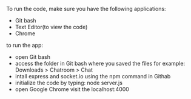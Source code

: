 To run the code, make sure you have the following applications:
- Git bash
- Text Editor(to view the code)
- Chrome

to run the app:
- open Git bash
- access the folder in Git bash where you saved the files
for example:
Downloads > Chatroom > Chat
- intall express and socket.io using the npm command in Githab
- initialize the code by typing:
node server.js
- open Google Chrome
  visit the localhost:4000
  
